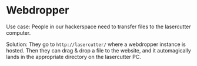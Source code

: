 # Webdropper

Use case: People in our hackerspace need to transfer files to the lasercutter
computer.

Solution: They go to `http://lasercutter/` where a webdropper instance is
hosted. Then they can drag & drop a file to the website, and it automagically
lands in the appropriate directory on the lasercutter PC.
